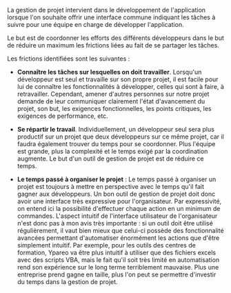 La gestion de projet intervient dans le développement de l'application lorsque l'on souhaite offrir une interface commune indiquant les tâches à suivre pour une équipe en charge de développer l'application.

Le but est de coordonner les efforts des différents développeurs dans le but de réduire un maximum les frictions liées au fait de se partager les tâches.

Les frictions identifiées sont les suivantes : 

 * **Connaître les tâches sur lesquelles on doit travailler**. Lorsqu'un développeur est seul et travaille sur son propre projet, il est facile pour lui de connaître les fonctionnalités à développer, celles qui sont à faire, à retravailler. Cependant, amener d'autres personnes sur notre projet demande de leur communiquer clairement l'état d'avancement du projet, son but, les exigences fonctionnelles, les points critiques, les exigences de performance, etc.
 
 * **Se répartir le travail**. Individuellement, un développeur seul sera plus productif sur un projet que deux développeurs sur ce même projet, car il faudra également trouver du temps pour se coordonner. Plus l'équipe est grande, plus la complexité et le temps exigé par la coordination augmente. Le but d'un outil de gestion de projet est de réduire ce temps.
 
 * **Le temps passé  à organiser le projet** : Le temps passé à organiser un projet est toujours à mettre en perspective avec le temps qu'il fait gagner aux développeurs. Un bon outil de gestion de projet doit donc avoir une interface très expressive pour l'organisateur. Par expressivité, on entend ici la possibilité d'effectuer chaque action en un minimum de commandes. L'aspect intuitif de l'interface utilisateur de l'organisateur n'est donc pas à mon avis très importante : si un outil doit être utilisé régulièrement, il vaut bien mieux que celui-ci possède des fonctionnalité avancées permettant d'automatiser énormément les actions que d'être simplement intuitif. Par exemple, pour les outils des centres de formation, Ypareo va être plus intuitif à utiliser que des fichiers excels avec des scripts VBA, mais le fait qu'il soit très limité en automatisation rend son expérience sur le long terme terriblement mauvaise. Plus une entreprise prend gagne en taille, plus l'on peut se permettre d'investir du temps dans la gestion de projet.
